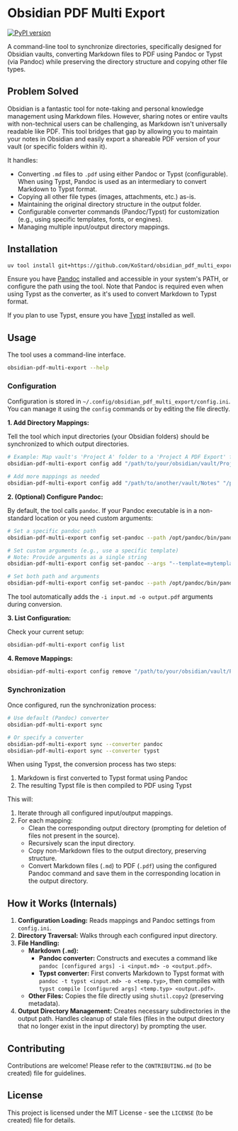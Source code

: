 # Obsidian PDF Multi Export

[![PyPI version](https://badge.fury.io/py/obsidian-pdf-multi-export.svg)](https://badge.fury.io/py/obsidian-pdf-multi-export)
<!-- Add other badges as needed: build status, coverage, license -->

A command-line tool to synchronize directories, specifically designed for Obsidian vaults, converting Markdown files to PDF using Pandoc or Typst (via Pandoc) while preserving the directory structure and copying other file types.

## Problem Solved

Obsidian is a fantastic tool for note-taking and personal knowledge management using Markdown files. However, sharing notes or entire vaults with non-technical users can be challenging, as Markdown isn't universally readable like PDF. This tool bridges that gap by allowing you to maintain your notes in Obsidian and easily export a shareable PDF version of your vault (or specific folders within it).

It handles:

- Converting `.md` files to `.pdf` using either Pandoc or Typst (configurable). When using Typst, Pandoc is used as an intermediary to convert Markdown to Typst format.
- Copying all other file types (images, attachments, etc.) as-is.
- Maintaining the original directory structure in the output folder.
- Configurable converter commands (Pandoc/Typst) for customization (e.g., using specific templates, fonts, or engines).
- Managing multiple input/output directory mappings.

## Installation

```bash
uv tool install git+https://github.com/KoStard/obsidian_pdf_multi_export
```

Ensure you have [Pandoc](https://pandoc.org/installing.html) installed and accessible in your system's PATH, or configure the path using the tool. Note that Pandoc is required even when using Typst as the converter, as it's used to convert Markdown to Typst format.

If you plan to use Typst, ensure you have [Typst](https://typst.app/) installed as well.

## Usage

The tool uses a command-line interface.

```bash
obsidian-pdf-multi-export --help
```

### Configuration

Configuration is stored in `~/.config/obsidian_pdf_multi_export/config.ini`. You can manage it using the `config` commands or by editing the file directly.

**1. Add Directory Mappings:**

Tell the tool which input directories (your Obsidian folders) should be synchronized to which output directories.

```bash
# Example: Map vault's 'Project A' folder to a 'Project A PDF Export' folder
obsidian-pdf-multi-export config add "/path/to/your/obsidian/vault/Project A" "/path/to/your/exports/Project A PDF Export"

# Add more mappings as needed
obsidian-pdf-multi-export config add "/path/to/another/vault/Notes" "/path/to/your/exports/Notes PDF"
```

**2. (Optional) Configure Pandoc:**

By default, the tool calls `pandoc`. If your Pandoc executable is in a non-standard location or you need custom arguments:

```bash
# Set a specific pandoc path
obsidian-pdf-multi-export config set-pandoc --path /opt/pandoc/bin/pandoc

# Set custom arguments (e.g., use a specific template)
# Note: Provide arguments as a single string
obsidian-pdf-multi-export config set-pandoc --args "--template=mytemplate.latex --pdf-engine=xelatex"

# Set both path and arguments
obsidian-pdf-multi-export config set-pandoc --path /opt/pandoc/bin/pandoc --args "--variable=fontsize:12pt"
```

The tool automatically adds the `-i input.md -o output.pdf` arguments during conversion.

**3. List Configuration:**

Check your current setup:

```bash
obsidian-pdf-multi-export config list
```

**4. Remove Mappings:**

```bash
obsidian-pdf-multi-export config remove "/path/to/your/obsidian/vault/Project A"
```

### Synchronization

Once configured, run the synchronization process:

```bash
# Use default (Pandoc) converter
obsidian-pdf-multi-export sync

# Or specify a converter
obsidian-pdf-multi-export sync --converter pandoc
obsidian-pdf-multi-export sync --converter typst
```

When using Typst, the conversion process has two steps:
1. Markdown is first converted to Typst format using Pandoc
2. The resulting Typst file is then compiled to PDF using Typst

This will:

1. Iterate through all configured input/output mappings.
2. For each mapping:
    - Clean the corresponding output directory (prompting for deletion of files not present in the source).
    - Recursively scan the input directory.
    - Copy non-Markdown files to the output directory, preserving structure.
    - Convert Markdown files (`.md`) to PDF (`.pdf`) using the configured Pandoc command and save them in the corresponding location in the output directory.

## How it Works (Internals)

1. **Configuration Loading:** Reads mappings and Pandoc settings from `config.ini`.
2. **Directory Traversal:** Walks through each configured input directory.
3. **File Handling:**
    - **Markdown (`.md`):** 
        - **Pandoc converter:** Constructs and executes a command like `pandoc [configured args] -i <input.md> -o <output.pdf>`.
        - **Typst converter:** First converts Markdown to Typst format with `pandoc -t typst <input.md> -o <temp.typ>`, then compiles with `typst compile [configured args] <temp.typ> <output.pdf>`.
    - **Other Files:** Copies the file directly using `shutil.copy2` (preserving metadata).
4. **Output Directory Management:** Creates necessary subdirectories in the output path. Handles cleanup of stale files (files in the output directory that no longer exist in the input directory) by prompting the user.

## Contributing

Contributions are welcome! Please refer to the `CONTRIBUTING.md` (to be created) file for guidelines.

## License

This project is licensed under the MIT License - see the `LICENSE` (to be created) file for details.
